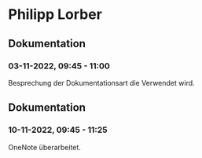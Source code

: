 # Philipp Lorber


## Dokumentation
### 03-11-2022, 09:45 - 11:00
Besprechung der Dokumentationsart die Verwendet wird.


## Dokumentation
### 10-11-2022, 09:45 - 11:25
OneNote überarbeitet.
